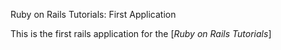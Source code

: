 Ruby on Rails Tutorials: First Application

This is the first rails application for the [*Ruby on Rails Tutorials*]
